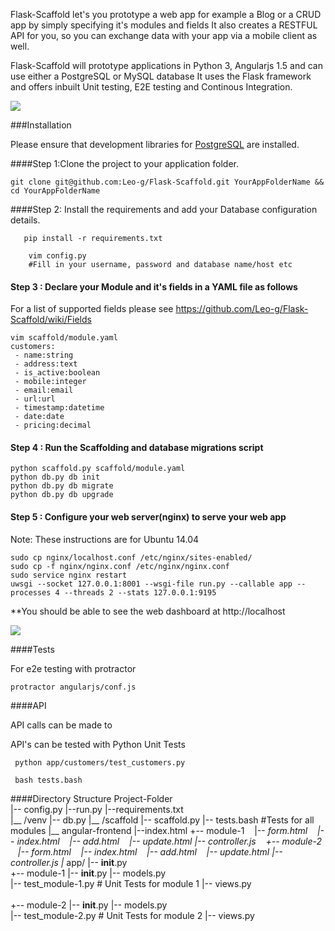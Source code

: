 Flask-Scaffold let's you prototype a web app for example a Blog or a CRUD app by simply specifying it's modules and fields
It also creates a RESTFUL API for you, so you can exchange data with your app via a mobile client as well.

Flask-Scaffold will prototype applications in  Python 3, Angularjs 1.5 and can use either a PostgreSQL or MySQL database
It uses the Flask framework and offers inbuilt Unit testing, E2E testing and Continous Integration.

![](https://travis-ci.org/Leo-G/Flask-Scaffold.svg?branch=master)

###Installation

Please ensure that development libraries for [PostgreSQL](http://techarena51.com/index.php/flask-sqlalchemy-postgresql-tutorial/) are installed.

####Step 1:Clone the project to your application folder.

    git clone git@github.com:Leo-g/Flask-Scaffold.git YourAppFolderName && cd YourAppFolderName

####Step 2: Install the requirements and add your Database configuration details.
 
       pip install -r requirements.txt 
       
        vim config.py
        #Fill in your username, password and database name/host etc
    
    
#### Step 3 : Declare your Module and it's fields in a YAML file as follows

For a list of supported fields please see https://github.com/Leo-g/Flask-Scaffold/wiki/Fields

    vim scaffold/module.yaml
    customers:
     - name:string
     - address:text
     - is_active:boolean
     - mobile:integer
     - email:email
     - url:url
     - timestamp:datetime
     - date:date
     - pricing:decimal
    
#### Step 4 : Run the Scaffolding  and database migrations script

    python scaffold.py scaffold/module.yaml   
    python db.py db init
    python db.py db migrate
    python db.py db upgrade
   
####  Step 5 : Configure your web server(nginx) to serve your web app

Note: These instructions are for Ubuntu 14.04

    sudo cp nginx/localhost.conf /etc/nginx/sites-enabled/
    sudo cp -f nginx/nginx.conf /etc/nginx/nginx.conf
    sudo service nginx restart
    uwsgi --socket 127.0.0.1:8001 --wsgi-file run.py --callable app --processes 4 --threads 2 --stats 127.0.0.1:9195
    
**You should be able to see the web dashboard  at http://localhost

![](http://i.imgur.com/brGR8gB.png)
   

####Tests
   
For e2e testing with protractor

    protractor angularjs/conf.js
    
####API

API calls can be made to 



API's can be tested with Python Unit Tests

     python app/customers/test_customers.py
     
     bash tests.bash
     
####Directory Structure
        Project-Folder   
            |-- config.py
            |--run.py
            |--requirements.txt    
            |__ /venv 
            |-- db.py
            |__ /scaffold
            |-- scaffold.py
            |-- tests.bash    #Tests for all modules
            |__ angular-frontend
               |--index.html
               +-- module-1
                               |-- _form.html
                               |-- index.html
                               |-- add.html
                               |-- update.html 
                               |-- controller.js
               +-- module-2
                               |-- _form.html
                               |-- index.html
                               |-- add.html
                               |-- update.html
                               |-- controller.js
            |__ app/
                |-- __init__.py               
                +-- module-1
                    |-- __init__.py
                    |-- models.py           
                    |-- test_module-1.py  # Unit Tests for module 1
                    |-- views.py                  
                                
                +-- module-2
                    |-- __init__.py
                    |-- models.py           
                    |-- test_module-2.py  # Unit Tests for module 2
                    |-- views.py
                  
              


